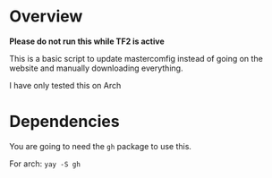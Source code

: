 # Overview

**Please do not run this while TF2 is active**

This is a basic script to update mastercomfig instead of going on the website and manually downloading everything.

I have only tested this on Arch

# Dependencies

You are going to need the `gh` package to use this.

For arch: `yay -S gh`